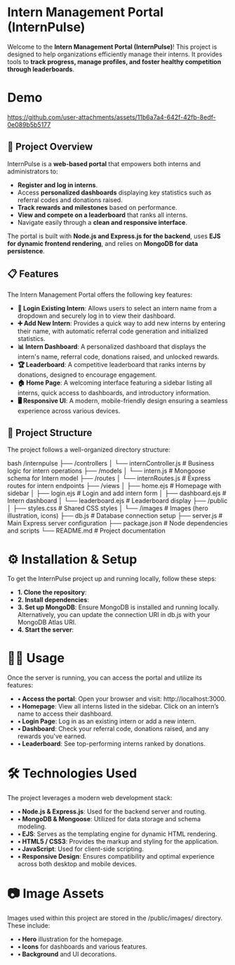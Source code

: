 # Intern Management Portal (InternPulse)

Welcome to the **Intern Management Portal (InternPulse)**! This project is designed to help organizations efficiently manage their interns. It provides tools to **track progress, manage profiles, and foster healthy competition through leaderboards**.


# Demo
https://github.com/user-attachments/assets/11b6a7a4-642f-42fb-8edf-0e089b5b5177



## 🚀 Project Overview

InternPulse is a **web-based portal** that empowers both interns and administrators to:
*   **Register and log in interns**.
*   Access **personalized dashboards** displaying key statistics such as referral codes and donations raised.
*   **Track rewards and milestones** based on performance.
*   **View and compete on a leaderboard** that ranks all interns.
*   Navigate easily through a **clean and responsive interface**.

The portal is built with **Node.js and Express.js for the backend**, uses **EJS for dynamic frontend rendering**, and relies on **MongoDB for data persistence**.



## 📋 Features

The Intern Management Portal offers the following key features:

*   **🔐 Login Existing Intern**: Allows users to select an intern name from a dropdown and securely log in to view their dashboard.
*   **➕ Add New Intern**: Provides a quick way to add new interns by entering their name, with automatic referral code generation and initialized statistics.
*   **📊 Intern Dashboard**: A personalized dashboard that displays the intern's name, referral code, donations raised, and unlocked rewards.
*   **🏆 Leaderboard**: A competitive leaderboard that ranks interns by donations, designed to encourage engagement.
*   **🏠 Home Page**: A welcoming interface featuring a sidebar listing all interns, quick access to dashboards, and introductory information.
*   **🖥️ Responsive UI**: A modern, mobile-friendly design ensuring a seamless experience across various devices.


## 📂 Project Structure

The project follows a well-organized directory structure:

bash
/internpulse
├── /controllers
│   └── internController.js # Business logic for intern operations
├── /models
│   └── intern.js # Mongoose schema for Intern model
├── /routes
│   └── internRoutes.js # Express routes for intern endpoints
├── /views
│   ├── home.ejs # Homepage with sidebar
│   ├── login.ejs # Login and add intern form
│   ├── dashboard.ejs # Intern dashboard
│   └── leaderboard.ejs # Leaderboard display
├── /public
│   ├── styles.css # Shared CSS styles
│   └── /images # Images (hero illustration, icons)
├── db.js # Database connection setup
├── server.js # Main Express server configuration
├── package.json # Node dependencies and scripts
└── README.md # Project documentation



# ⚙️ Installation & Setup
To get the InternPulse project up and running locally, follow these steps:
*   **1. Clone the repository**:
*   **2. Install dependencies**:
*   **3. Set up MongoDB**: Ensure MongoDB is installed and running locally. Alternatively, you can update the connection URI in db.js with your MongoDB Atlas URI.
*   **4. Start the server**:



 # 🧑‍💻 Usage
Once the server is running, you can access the portal and utilize its features:
*   **• Access the portal**: Open your browser and visit: http://localhost:3000.
*   **• Homepage**: View all interns listed in the sidebar. Click on an intern’s name to access their dashboard.
*   **• Login Page**: Log in as an existing intern or add a new intern.
*   **• Dashboard**: Check your referral code, donations raised, and any rewards you've earned.
*   **• Leaderboard**: See top-performing interns ranked by donations.



 # 🛠️ Technologies Used
The project leverages a modern web development stack:
*   **• Node.js & Express.js**: Used for the backend server and routing.
*   **• MongoDB & Mongoose**: Utilized for data storage and schema modeling.
*   **• EJS**: Serves as the templating engine for dynamic HTML rendering.
*   **• HTML5 / CSS3**: Provides the markup and styling for the application.
*   **• JavaScript**: Used for client-side scripting.
*   **• Responsive Design**: Ensures compatibility and optimal experience across both desktop and mobile devices.



 # 📷 Image Assets
Images used within this project are stored in the /public/images/ directory. These include:
*   **• Hero** illustration for the homepage.
*   **• Icons** for dashboards and various features.
*   **• Background** and UI decorations.
